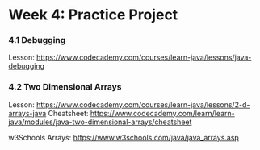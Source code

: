 # Week 4: Practice Project

### 4.1 Debugging

Lesson: https://www.codecademy.com/courses/learn-java/lessons/java-debugging

### 4.2 Two Dimensional Arrays

Lesson: https://www.codecademy.com/courses/learn-java/lessons/2-d-arrays-java
Cheatsheet: https://www.codecademy.com/learn/learn-java/modules/java-two-dimensional-arrays/cheatsheet

w3Schools Arrays: https://www.w3schools.com/java/java_arrays.asp
